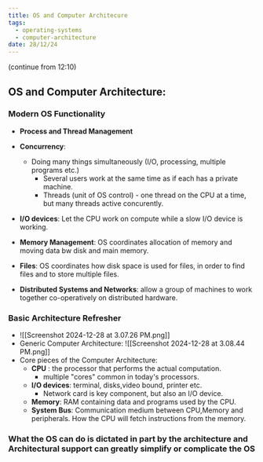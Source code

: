 ```yaml
---
title: OS and Computer Architecure
tags:
  - operating-systems
  - computer-architecture
date: 28/12/24
---
```


(continue from 12:10)
## OS and Computer Architecture:
### Modern OS Functionality 
- **Process and Thread Management**
- **Concurrency**: 
	- Doing many things simultaneously (I/O, processing, multiple programs etc.)
		- Several users work at the same time as if each has a private machine.
		- Threads (unit of OS control) - one thread on the CPU at a time, but many threads active concurently.

- **I/O devices**: Let the CPU work on compute while a slow I/O device is working.
- **Memory Management**: OS coordinates allocation of memory and moving data bw disk and main memory.
- **Files**: OS coordinates how disk space is used for files, in order to find files and to store multiple files.
- **Distributed Systems and Networks**: allow a group of machines to work together co-operatively on distributed hardware.

### Basic Architecture Refresher
- ![[Screenshot 2024-12-28 at 3.07.26 PM.png]]
- Generic Computer Architecture: ![[Screenshot 2024-12-28 at 3.08.44 PM.png]]
- Core pieces of the Computer Architecture:
	- **CPU** : the processor that performs the actual computation.
		- multiple "cores" common in today's processors.
	- **I/O devices**: terminal, disks,video bound, printer etc.
		- Network card is key component, but also an I/O device.
	- **Memory**: RAM containing data and programs used by the CPU.
	- **System Bus**: Communication medium between CPU,Memory and peripherals. How the CPU will fetch instructions from the memory.

### What the OS can do is dictated in part by the architecture and Architectural support can greatly simplify or complicate the OS



